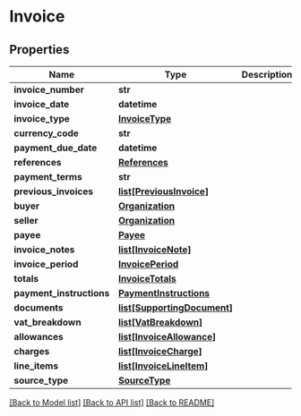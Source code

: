 # Invoice

## Properties
Name | Type | Description | Notes
------------ | ------------- | ------------- | -------------
**invoice_number** | **str** |  | [optional] 
**invoice_date** | **datetime** |  | [optional] 
**invoice_type** | [**InvoiceType**](InvoiceType.md) |  | [optional] 
**currency_code** | **str** |  | [optional] 
**payment_due_date** | **datetime** |  | [optional] 
**references** | [**References**](References.md) |  | [optional] 
**payment_terms** | **str** |  | [optional] 
**previous_invoices** | [**list[PreviousInvoice]**](PreviousInvoice.md) |  | [optional] 
**buyer** | [**Organization**](Organization.md) |  | [optional] 
**seller** | [**Organization**](Organization.md) |  | [optional] 
**payee** | [**Payee**](Payee.md) |  | [optional] 
**invoice_notes** | [**list[InvoiceNote]**](InvoiceNote.md) |  | [optional] 
**invoice_period** | [**InvoicePeriod**](InvoicePeriod.md) |  | [optional] 
**totals** | [**InvoiceTotals**](InvoiceTotals.md) |  | [optional] 
**payment_instructions** | [**PaymentInstructions**](PaymentInstructions.md) |  | [optional] 
**documents** | [**list[SupportingDocument]**](SupportingDocument.md) |  | [optional] 
**vat_breakdown** | [**list[VatBreakdown]**](VatBreakdown.md) |  | [optional] 
**allowances** | [**list[InvoiceAllowance]**](InvoiceAllowance.md) |  | [optional] 
**charges** | [**list[InvoiceCharge]**](InvoiceCharge.md) |  | [optional] 
**line_items** | [**list[InvoiceLineItem]**](InvoiceLineItem.md) |  | [optional] 
**source_type** | [**SourceType**](SourceType.md) |  | 

[[Back to Model list]](../README.md#documentation-for-models) [[Back to API list]](../README.md#documentation-for-api-endpoints) [[Back to README]](../README.md)


